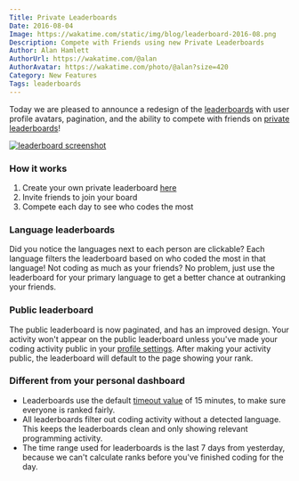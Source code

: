 ```yaml
---
Title: Private Leaderboards
Date: 2016-08-04
Image: https://wakatime.com/static/img/blog/leaderboard-2016-08.png
Description: Compete with Friends using new Private Leaderboards
Author: Alan Hamlett
AuthorUrl: https://wakatime.com/@alan
AuthorAvatar: https://wakatime.com/photo/@alan?size=420
Category: New Features
Tags: leaderboards
---
```


Today we are pleased to announce a redesign of the [leaderboards][public boards]
with user profile avatars, pagination, and the ability to compete with friends
on [private leaderboards][private boards]!

<a href="https://wakatime.com/leaders"><img src="https://wakatime.com/static/img/blog/leaderboard-2016-08.png" class="img-thumbnail" alt="leaderboard screenshot" /></a>

### How it works

1. Create your own private leaderboard [here][new board]
2. Invite friends to join your board
3. Compete each day to see who codes the most

### Language leaderboards

Did you notice the languages next to each person are clickable? Each language
filters the leaderboard based on who coded the most in that language! Not
coding as much as your friends? No problem, just use the leaderboard for your
primary language to get a better chance at outranking your friends.

### Public leaderboard

The public leaderboard is now paginated, and has an improved design. Your
activity won't appear on the public leaderboard unless you've made your coding
activity public in your [profile settings][profile]. After making your
activity public, the leaderboard will default to the page showing your rank.

### Different from your personal dashboard

* Leaderboards use the default [timeout value][prefs] of 15 minutes, to make
sure everyone is ranked fairly.
* All leaderboards filter out coding activity without a detected language. This
keeps the leaderboards clean and only showing relevant programming activity.
* The time range used for leaderboards is the last 7 days from yesterday,
because we can't calculate ranks before you've finished coding for the day.

[public boards]: https://wakatime.com/leaders
[private boards]: https://wakatime.com/leaders/sec
[new board]: https://wakatime.com/leaders/new
[prefs]: https://wakatime.com/settings/preferences
[profile]: https://wakatime.com/settings/profile
